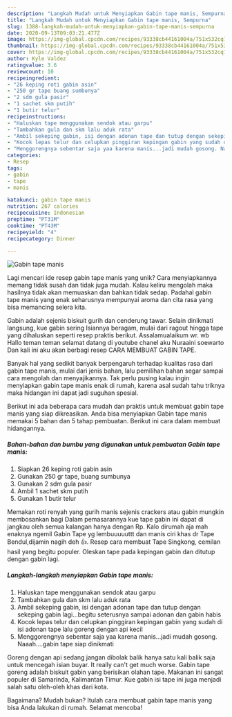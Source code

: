 ```yaml
---
description: "Langkah Mudah untuk Menyiapkan Gabin tape manis, Sempurna"
title: "Langkah Mudah untuk Menyiapkan Gabin tape manis, Sempurna"
slug: 1388-langkah-mudah-untuk-menyiapkan-gabin-tape-manis-sempurna
date: 2020-09-13T09:03:21.477Z
image: https://img-global.cpcdn.com/recipes/93338cb44161004a/751x532cq70/gabin-tape-manis-foto-resep-utama.jpg
thumbnail: https://img-global.cpcdn.com/recipes/93338cb44161004a/751x532cq70/gabin-tape-manis-foto-resep-utama.jpg
cover: https://img-global.cpcdn.com/recipes/93338cb44161004a/751x532cq70/gabin-tape-manis-foto-resep-utama.jpg
author: Kyle Valdez
ratingvalue: 3.6
reviewcount: 10
recipeingredient:
- "26 keping roti gabin asin"
- "250 gr tape buang sumbunya"
- "2 sdm gula pasir"
- "1 sachet skm putih"
- "1 butir telur"
recipeinstructions:
- "Haluskan tape menggunakan sendok atau garpu"
- "Tambahkan gula dan skm lalu aduk rata"
- "Ambil sekeping gabin, isi dengan adonan tape dan tutup dengan sekeping gabin lagi...begitu seterusnya sampai adonan dan gabin habis"
- "Kocok lepas telur dan celupkan pinggiran kepingan gabin yang sudah di isi adonan tape lalu goreng dengan api kecil"
- "Menggorengnya sebentar saja yaa karena manis...jadi mudah gosong. Naaah....gabin tape siap dinikmati"
categories:
- Resep
tags:
- gabin
- tape
- manis

katakunci: gabin tape manis 
nutrition: 267 calories
recipecuisine: Indonesian
preptime: "PT31M"
cooktime: "PT43M"
recipeyield: "4"
recipecategory: Dinner

---
```



![Gabin tape manis](https://img-global.cpcdn.com/recipes/93338cb44161004a/751x532cq70/gabin-tape-manis-foto-resep-utama.jpg)

Lagi mencari ide resep gabin tape manis yang unik? Cara menyiapkannya memang tidak susah dan tidak juga mudah. Kalau keliru mengolah maka hasilnya tidak akan memuaskan dan bahkan tidak sedap. Padahal gabin tape manis yang enak seharusnya mempunyai aroma dan cita rasa yang bisa memancing selera kita.

Gabin adalah sejenis biskuit gurih dan cenderung tawar. Selain dinikmati langsung, kue gabin sering Isiannya beragam, mulai dari ragout hingga tape yang dihaluskan seperti resep praktis berikut. Assalamualaikum wr. wb Hallo teman teman selamat datang di youtube chanel aku Nuraaini soewarto Dan kali ini aku akan berbagi resep CARA MEMBUAT GABIN TAPE.

Banyak hal yang sedikit banyak berpengaruh terhadap kualitas rasa dari gabin tape manis, mulai dari jenis bahan, lalu pemilihan bahan segar sampai cara mengolah dan menyajikannya. Tak perlu pusing kalau ingin menyiapkan gabin tape manis enak di rumah, karena asal sudah tahu triknya maka hidangan ini dapat jadi suguhan spesial.


Berikut ini ada beberapa cara mudah dan praktis untuk membuat gabin tape manis yang siap dikreasikan. Anda bisa menyiapkan Gabin tape manis memakai 5 bahan dan 5 tahap pembuatan. Berikut ini cara dalam membuat hidangannya.

<!--inarticleads1-->

##### Bahan-bahan dan bumbu yang digunakan untuk pembuatan Gabin tape manis:

1. Siapkan 26 keping roti gabin asin
1. Gunakan 250 gr tape, buang sumbunya
1. Gunakan 2 sdm gula pasir
1. Ambil 1 sachet skm putih
1. Gunakan 1 butir telur


Memakan roti renyah yang gurih manis sejenis crackers atau gabin mungkin membosankan bagi Dalam pemasarannya kue tape gabin ini dapat di jangkau oleh semua kalangan hanya dengan Rp. Kalo dirumah aja mah enaknya ngemil Gabin Tape yg lembuuuuuttt dan manis ciri khas dr Tape Bendul,dijamin nagih deh 👍. Resep cara membuat Tape Singkong, cemilan hasil yang begitu populer. Oleskan tape pada kepingan gabin dan ditutup dengan gabin lagi. 

<!--inarticleads2-->

##### Langkah-langkah menyiapkan Gabin tape manis:

1. Haluskan tape menggunakan sendok atau garpu
1. Tambahkan gula dan skm lalu aduk rata
1. Ambil sekeping gabin, isi dengan adonan tape dan tutup dengan sekeping gabin lagi...begitu seterusnya sampai adonan dan gabin habis
1. Kocok lepas telur dan celupkan pinggiran kepingan gabin yang sudah di isi adonan tape lalu goreng dengan api kecil
1. Menggorengnya sebentar saja yaa karena manis...jadi mudah gosong. Naaah....gabin tape siap dinikmati


Goreng dengan api sedang jangan dibolak balik hanya satu kali balik saja untuk mencegah isian buyar. It really can&#39;t get much worse. Gabin tape goreng adalah biskuit gabin yang berisikan olahan tape. Makanan ini sangat populer di Samarinda, Kalimantan Timur. Kue gabin isi tape ini juga menjadi salah satu oleh-oleh khas dari kota. 

Bagaimana? Mudah bukan? Itulah cara membuat gabin tape manis yang bisa Anda lakukan di rumah. Selamat mencoba!
